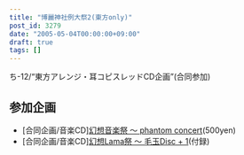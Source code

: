 ```yaml
---
title: "博麗神社例大祭2(東方only)"
post_id: 3279
date: "2005-05-04T00:00:00+09:00"
draft: true
tags: []
---
```



ち-12/“東方アレンジ・耳コピスレッドCD企画”(合同参加)
## 参加企画


  * [合同企画/音楽CD][幻想音楽祭 ～ phantom concert](http://tsubu.s104.xrea.com/thcd/)(500yen)
  * [合同企画/音楽CD][幻想Lama祭 ～ 毛玉Disc + 1](http://lama.danmaq.com/lama/)(付録)

